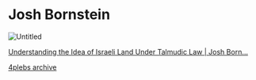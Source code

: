 # Josh Bornstein

![Untitled](Josh%20Bornstein%2080e517f7f37f41d4bdc00eaf51f5d1f2/Untitled.png)

[Understanding the Idea of Israeli Land Under Talmudic Law | Josh Born…](https://archive.ph/bUarE)

[4plebs archive](http://web.archive.org/web/20150716005953/http://archive.4plebs.org/pol/thread/44445014/)